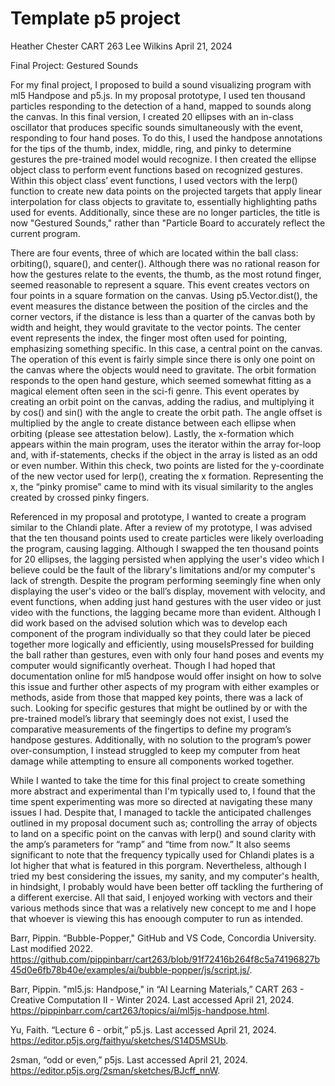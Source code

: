# Template p5 project

Heather Chester 
CART 263 
Lee Wilkins 
April 21, 2024 

Final Project: Gestured Sounds

For my final project, I proposed to build a sound visualizing program with ml5 Handpose and p5.js. In my proposal prototype, I used ten thousand particles responding to the detection of a hand, mapped to sounds along the canvas. In this final version, I created 20 ellipses with an in-class oscillator that produces specific sounds simultaneously with the event, responding to four hand poses. To do this, I used the handpose annotations for the tips of the thumb, index, middle, ring, and pinky to determine gestures the pre-trained model would recognize. I then created the ellipse object class to perform event functions based on recognized gestures. Within this object class’ event functions, I used vectors with the lerp() function to create new data points on the projected targets that apply linear interpolation for class objects to gravitate to, essentially highlighting paths used for events. Additionally, since these are no longer particles, the title is now "Gestured Sounds," rather than "Particle Board to accurately reflect the current program. 

There are four events, three of which are located within the ball class: orbiting(), square(), and center(). Although there was no rational reason for how the gestures relate to the events, the thumb, as the most rotund finger, seemed reasonable to represent a square. This event creates vectors on four points in a square formation on the canvas. Using p5.Vector.dist(), the event measures the distance between the position of the circles and the corner vectors, if the distance is less than a quarter of the canvas both by width and height, they would gravitate to the vector points. The center event represents the index, the finger most often used for pointing, emphasizing something specific. In this case, a central point on the canvas. The operation of this event is fairly simple since there is only one point on the canvas where the objects would need to gravitate. The orbit formation responds to the open hand gesture, which seemed somewhat fitting as a magical element often seen in the sci-fi genre. This event operates by creating an orbit point on the canvas, adding the radius, and multiplying it by cos() and sin() with the angle to create the orbit path. The angle offset is multiplied by the angle to create distance between each ellipse when orbiting (please see attestation below).  Lastly, the x-formation which appears within the main program, uses the iterator within the array for-loop and, with if-statements, checks if the object in the array is listed as an odd or even number. Within this check, two points are listed for the y-coordinate of the new vector used for lerp(), creating the x formation. Representing the x, the “pinky promise” came to mind with its visual similarity to the angles created by crossed pinky fingers.

Referenced in my proposal and prototype, I wanted to create a program similar to the Chlandi plate. After a review of my prototype, I was advised that the ten thousand points used to create particles were likely overloading the program, causing lagging. Although I swapped the ten thousand points for 20 ellipses, the lagging persisted when applying the user's video which I believe could be the fault of the library's limitations and/or my computer's lack of strength. Despite the program performing seemingly fine when only displaying the user's video or the ball’s display, movement with velocity, and event functions, when adding just hand gestures with the user video or just video with the functions, the lagging became more than evident. Although I did work based on the advised solution which was to develop each component of the program individually so that they could later be pieced together more logically and efficiently, using mouseIsPressed for building the ball rather than gestures, even with only four hand poses and events my computer would significantly overheat. Though I had hoped that documentation online for ml5 handpose would offer insight on how to solve this issue and further other aspects of my program with either examples or methods, aside from those that mapped key points, there was a lack of such. Looking for specific gestures that might be outlined by or with the pre-trained model’s library that seemingly does not exist, I used the comparative measurements of the fingertips to define my program’s handpose gestures. Additionally, with no solution to the program’s power over-consumption, I instead struggled to keep my computer from heat damage while attempting to ensure all components worked together.

While I wanted to take the time for this final project to create something more abstract and experimental than I'm typically used to, I found that the time spent experimenting was more so directed at navigating these many issues I had.  Despite that, I managed to tackle the anticipated challenges outlined in my proposal document such as; controlling the array of objects to land on a specific point on the canvas with lerp() and sound clarity with the amp’s parameters for “ramp” and “time from now.” It also seems significant to note that the frequency typically used for Chlandi plates is a lot higher that what is featured in this porgram. Nevertheless, although I tried my best considering the issues, my sanity, and my computer's health, in hindsight, I probably would have been better off tackling the furthering of a different exercise. All that said, I enjoyed working with vectors and their various methods since that was a relatively new concept to me and I hope that whoever is viewing this has enoough computer to run as intended. 
 
Barr, Pippin. “Bubble-Popper," GitHub and VS Code, Concordia University. Last modified 2022. 
https://github.com/pippinbarr/cart263/blob/91f72416b264f8c5a74196827b45d0e6fb78b40e/examples/ai/bubble-popper/js/script.js/.

Barr, Pippin. "ml5.js: Handpose," in “AI Learning Materials,” CART 263 - Creative Computation II - Winter 2024. Last accessed April 21, 2024. https://pippinbarr.com/cart263/topics/ai/ml5js-handpose.html. 

Yu, Faith. “Lecture 6 - orbit,” p5.js. Last accessed April 21, 2024. 
https://editor.p5js.org/faithyu/sketches/S14D5MSUb.  

2sman, “odd or even,” p5js. Last accessed April 21, 2024. 
https://editor.p5js.org/2sman/sketches/BJcff_nnW. 
